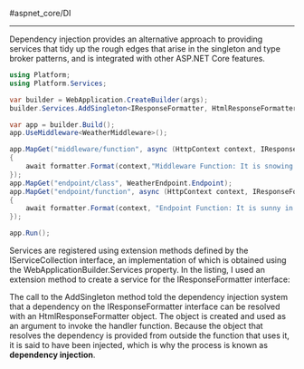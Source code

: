 #aspnet_core/DI 

---

Dependency injection provides an alternative approach to providing services that tidy up the rough edges
that arise in the singleton and type broker patterns, and is integrated with other ASP.NET Core features.

```cs
using Platform;
using Platform.Services;

var builder = WebApplication.CreateBuilder(args);
builder.Services.AddSingleton<IResponseFormatter, HtmlResponseFormatter>();

var app = builder.Build();
app.UseMiddleware<WeatherMiddleware>();

app.MapGet("middleware/function", async (HttpContext context, IResponseFormatter formatter) => 
{
	await formatter.Format(context,"Middleware Function: It is snowing in Chicago");
});
app.MapGet("endpoint/class", WeatherEndpoint.Endpoint);
app.MapGet("endpoint/function", async (HttpContext context, IResponseFormatter formatter) => 
{
	await formatter.Format(context, "Endpoint Function: It is sunny in LA");
});

app.Run();
```

Services are registered using extension methods defined by the IServiceCollection interface, an
implementation of which is obtained using the WebApplicationBuilder.Services property. In the listing, I
used an extension method to create a service for the IResponseFormatter interface:

The call to the AddSingleton method told the dependency injection system that a dependency on the
IResponseFormatter interface can be resolved with an HtmlResponseFormatter object. The object is created
and used as an argument to invoke the handler function. Because the object that resolves the dependency
is provided from outside the function that uses it, it is said to have been injected, which is why the process is
known as **dependency injection**.
